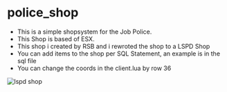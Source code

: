 # police_shop

- This is a simple shopsystem for the Job Police. 
- This Shop is based of ESX.
- This shop i created by RSB and i rewroted the shop to a LSPD Shop 
- You can add items to the shop per SQL Statement, an example is in the sql file
- You can change the coords in the client.lua by row 36


![lspd shop](https://user-images.githubusercontent.com/86840128/139601807-b0604035-c1a1-47a7-8d51-715a1080ce50.png)
